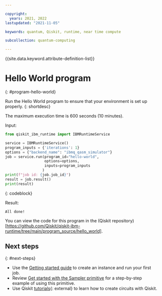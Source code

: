 ```yaml
---

copyright:
  years: 2021, 2022
lastupdated: "2021-11-05"

keywords: quantum, Qiskit, runtime, near time compute

subcollection: quantum-computing

---
```


{{site.data.keyword.attribute-definition-list}}


# Hello World program
{: #program-hello-world}

Run the Hello World program to ensure that your environment is set up properly.
{: shortdesc}

The maximum execution time is 600 seconds (10 minutes).

Input:

```Python
from qiskit_ibm_runtime import IBMRuntimeService

service = IBMRuntimeService()
program_inputs = {'iterations': 1}
options = {"backend_name": "ibmq_qasm_simulator"}
job = service.run(program_id="hello-world",
                  options=options,
                  inputs=program_inputs
                 )
print(f"job id: {job.job_id}")
result = job.result()
print(result)
```
{: codeblock}

Result:

```text
All done!
```

You can view the code for this program in the (Qiskit repository)[https://github.com/Qiskit/qiskit-ibm-runtime/tree/main/program_source/hello_world].

## Next steps
{: #next-steps}

- Use the [Getting started guide](/docs/quantum-computing?topic=quantum-computing-quickstart) to create an instance and run your first job.
- Review [Get started with the Sampler primitive](/docs/quantum-computing?topic=quantum-computing-example-estimator) for a step-by-step example of using this primitive.
- Use Qiskit [tutorials](https://qiskit.org/documentation/tutorials.html){: external} to learn how to create circuits with Qiskit.
